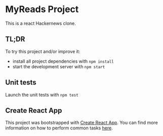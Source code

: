 # MyReads Project

This is a react Hackernews clone.

## TL;DR

To try this project and/or improve it:

- install all project dependencies with `npm install`
- start the development server with `npm start`

## Unit tests

Launch the unit tests with `npm test`

## Create React App

This project was bootstrapped with [Create React App](https://github.com/facebookincubator/create-react-app). You can find more information on how to perform common tasks [here](https://github.com/facebookincubator/create-react-app/blob/master/packages/react-scripts/template/README.md).
